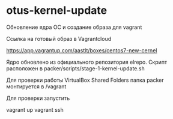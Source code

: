# otus-kernel-update
Обновление ядра ОС и создание образа для vagrant

Ссылка на готовый образ в Vagrantcloud

https://app.vagrantup.com/aastlt/boxes/centos7-new-cernel

Ядро обновлено из официального репозитория elrepo. Скрипт расположен в packer/scripts/stage-1-kernel-update.sh

Для проверки работы VirtualBox Shared Folders папка packer монтируется в /vagrant

Для проверки запустить

vagrant up
vagrant ssh
